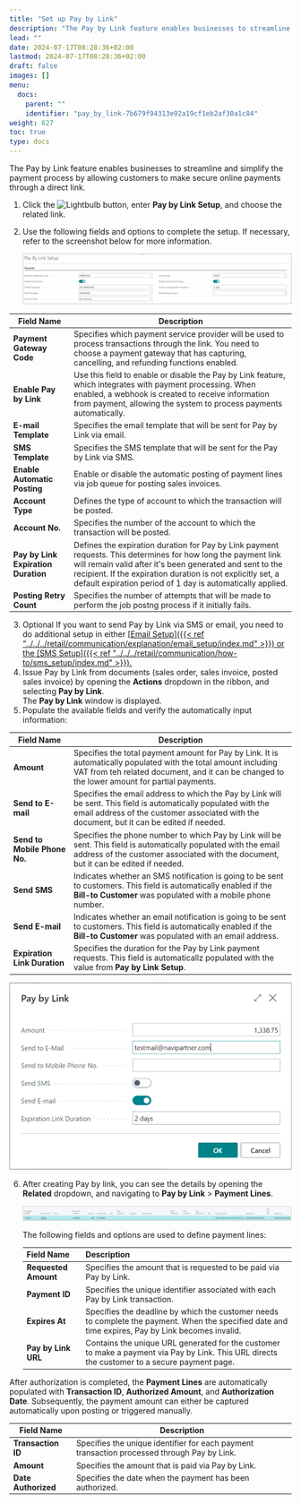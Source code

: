 ```yaml
---
title: "Set up Pay by Link"
description: "The Pay by Link feature enables businesses to streamline and simplify the payment process by allowing customers to make secure online payments through a direct link. "
lead: ""
date: 2024-07-17T08:28:36+02:00
lastmod: 2024-07-17T08:28:36+02:00
draft: false
images: []
menu:
  docs:
    parent: ""
    identifier: "pay_by_link-7b679f94313e92a19cf1eb2af30a1c84"
weight: 627
toc: true
type: docs
---
```


The Pay by Link feature enables businesses to streamline and simplify the payment process by allowing customers to make secure online payments through a direct link. 

1. Click the ![Lightbulb](Lightbulb_icon.PNG) button, enter **Pay by Link Setup**, and choose the related link.           
2. Use the following fields and options to complete the setup. If necessary, refer to the screenshot below for more information.

   ![pay_by_link_1](Images/pay_by_link_1.PNG)
   
| Field Name      | Description |
| ----------- | ----------- |
| **Payment Gateway Code** | Specifies which payment service provider will be used to process transactions through the link. You need to choose a payment gateway that has capturing, cancelling, and refunding functions enabled. | 
| **Enable Pay by Link** | Use this field to enable or disable the Pay by Link feature, which integrates with payment processing. When enabled, a webhook is created to receive information from payment, allowing the system to process payments automatically. | 
| **E-mail Template** | Specifies the email template that will be sent for Pay by Link via email. | 
| **SMS Template** | Specifies the SMS template that will be sent for the Pay by Link via SMS. | 
| **Enable Automatic Posting** | Enable or disable the automatic posting of payment lines via job queue for posting sales invoices. | 
| **Account Type** | Defines the type of account to which the transaction will be posted. |
| **Account No.** | Specifies the number of the account to which the transaction will be posted. |
| **Pay by Link Expiration Duration** | Defines the expiration duration for Pay by Link payment requests. This determines for how long the payment link will remain valid after it's been generated and sent to the recipient. If the expiration duration is not explicitly set, a default expiration period of 1 day is automatically applied. | 
| **Posting Retry Count** | Specifies the number of attempts that will be made to perform the job postng process if it initially fails. | 

3. Optional If you want to send Pay by Link via SMS or email, you need to do additional setup in either [<ins>Email Setup<ins>]({{< ref "../../../retail/communication/explanation/email_setup/index.md" >}}) or the [<ins>SMS Setup<ins>]({{< ref "../../../retail/communication/how-to/sms_setup/index.md" >}}).
4. Issue Pay by Link from documents (sales order, sales invoice, posted sales invoice) by opening the **Actions** dropdown in the ribbon, and selecting **Pay by Link**.    
   The **Pay by Link** window is displayed. 
5. Populate the available fields and verify the automatically input information:

| Field Name      | Description |
| ----------- | ----------- |
| **Amount** | Specifies the total payment amount for Pay by Link. It is automatically populated with the total amount including VAT from teh related document, and it can be changed to the lower amount for partial payments. | 
| **Send to E-mail** | Specifies the email address to which the Pay by Link will be sent. This field is automatically populated with the email address of the customer associated with the document, but it can be edited if needed. | 
| **Send to Mobile Phone No.** | Specifies the phone number to which Pay by Link will be sent. This field is automatically populated with the email address of the customer associated with the document, but it can be edited if needed. | 
| **Send SMS** | Indicates whether an SMS notification is going to be sent to customers. This field is automatically enabled if the **Bill-to Customer** was populated with a mobile phone number. | 
| **Send E-mail** | Indicates whether an email notification is going to be sent to customers. This field is automatically enabled if the **Bill-to Customer** was populated with an email address. | 
| **Expiration Link Duration** | Specifies the duration for the Pay by Link payment requests. This field is automaticallz populated with the value from **Pay by Link Setup**. | 

   ![pay_by_link_2](Images/pay_by_link_2.PNG)

6. After creating Pay by link, you can see the details by opening the **Related** dropdown, and navigating to **Pay by Link** > **Payment Lines**. 

   ![pay_by_link_lines](Images/pay_by_link_lines.PNG)

   The following fields and options are used to define payment lines:

   | Field Name      | Description |
   | ----------- | ----------- |
   | **Requested Amount** | Specifies the amount that is requested to be paid via Pay by Link. | 
   | **Payment ID** | Specifies the unique identifier associated with each Pay by Link transaction. |
   | **Expires At** | Specifies the deadline by which the customer needs to complete the payment. When the specified date and time expires, Pay by Link becomes invalid. |
   | **Pay by Link URL** | Contains the unique URL generated for the customer to make a payment via Pay by Link. This URL directs the customer to a secure payment page. |

After authorization is completed, the **Payment Lines** are automatically populated with **Transaction ID**, **Authorized Amount**, and **Authorization Date**. Subsequently, the payment amount can either be captured automatically upon posting or triggered manually. 

   | Field Name      | Description |
   | ----------- | ----------- |
   | **Transaction ID** | Specifies the unique identifier for each payment transaction processed through Pay by Link. |
   | **Amount** | Specifies the amount that is paid via Pay by Link. | 
   | **Date Authorized** | Specifies the date when the payment has been authorized. |

   